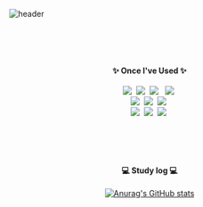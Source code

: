 ![header](https://capsule-render.vercel.app/api?type=Rounded&color=gradient&height=300&section=header&text=DongKyung_Kim&fontSize=90)

<br><br><br>

<h4 align="center">✨ Once I've Used ✨</h4>
<div align="center">
<img src="https://img.shields.io/badge/Kotlin-7F52FF?style=for-the-badge&logo=Kotlin&logoColor=white">&nbsp
<img src="https://img.shields.io/badge/cplusplus-00599C?style=for-the-badge&logo=cplusplus&logoColor=white">&nbsp
<img src="https://img.shields.io/badge/android-34A853?style=for-the-badge&logo=android&logoColor=white"> &nbsp
<img src="https://img.shields.io/badge/jetpackcompose-4285F4?style=for-the-badge&logo=jetpackcompose&logoColor=white" />&nbsp<br>
<img src="https://img.shields.io/badge/androidstudio-3DDC84?style=for-the-badge&logo=androidstudio&logoColor=white">&nbsp
<img src="https://img.shields.io/badge/intellijidea-000000?style=for-the-badge&logo=intellijidea&logoColor=white">&nbsp
<img src="https://img.shields.io/badge/github-181717?style=for-the-badge&logo=github&logoColor=white">&nbsp<br>
<img src="https://img.shields.io/badge/firebase-FFCA28?style=for-the-badge&logo=firebase&logoColor=white">&nbsp
<img src="https://img.shields.io/badge/amazonec2-FF9900?style=for-the-badge&logo=amazonec2&logoColor=white">&nbsp
<img src="https://img.shields.io/badge/amazons3-569A31?style=for-the-badge&logo=amazons3&logoColor=white">&nbsp

<br><br><br>
<h4 align="center">💻 Study log 💻</h4>

[![Anurag's GitHub stats](https://github-readme-stats.vercel.app/api?username=dongykung)](https://github.com/dongykung/github-readme-stats)

<!--
**dongykung/dongykung** is a ✨ _special_ ✨ repository because its `README.md` (this file) appears on your GitHub profile.

Here are some ideas to get you started:

- 🔭 I’m currently working on ...
- 🌱 I’m currently learning ...
- 👯 I’m looking to collaborate on ...
- 🤔 I’m looking for help with ...
- 💬 Ask me about ...
- 📫 How to reach me: ...
- 😄 Pronouns: ...
- ⚡ Fun fact: ...
-->
